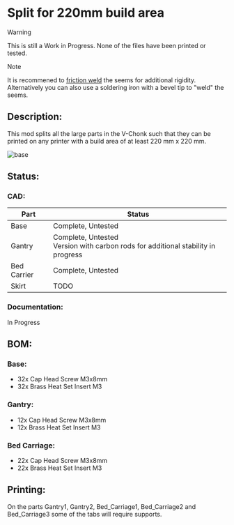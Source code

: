 # Split for 220mm build area
> [!WARNING]  
> This is still a Work in Progress. None of the files have been printed or tested.

> [!NOTE]  
> It is recommened to [friction weld](https://www.youtube.com/watch?v=Pa2DoE3sirU) the seems for additional rigidity. Alternatively you can also use a soldering iron with a bevel tip to "weld" the seems.
>
## Description:
This mod splits all the large parts in the V-Chonk such that they can be printed on any printer with a build area of at least 220 mm x 220 mm.

![base](https://github.com/Heinekamp/V-Chonk/blob/main/mods/split%20for%20220mm%C2%B2%20build%20volume/assets/base.png)

## Status:
### CAD:
|Part|Status|
|--------|--------------------------------------------------------------------------------|
| Base   | Complete, Untested                                                             |
| Gantry | Complete, Untested <br> Version with carbon rods for additional stability in progress |
| Bed Carrier | Complete, Untested|
| Skirt  | TODO                                                                           |

### Documentation:
In Progress

## BOM:
### Base:
- 32x Cap Head Screw M3x8mm
- 32x Brass Heat Set Insert M3
### Gantry:
- 12x Cap Head Screw M3x8mm
- 12x Brass Heat Set Insert M3
### Bed Carriage:
- 22x Cap Head Screw M3x8mm
- 22x Brass Heat Set Insert M3

## Printing:
On the parts Gantry1, Gantry2, Bed_Carriage1, Bed_Carriage2 and Bed_Carriage3 some of the tabs will require supports.
